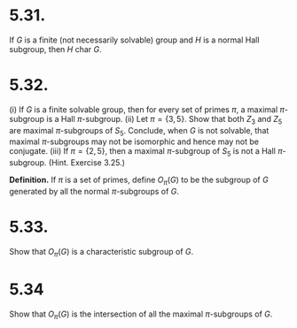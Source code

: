 # 5.31.
 If $G$ is a finite (not necessarily solvable) group and $H$ is a normal Hall subgroup, then $H \text{ char } G$.
 
# 5.32.
(i) If $G$ is a finite solvable group, then for every set of primes $\pi$, a maximal $\pi$-subgroup is a Hall $\pi$-subgroup.
(ii) Let $\pi = \{3, 5\}$. Show that both $Z_3$ and $Z_5$ are maximal $\pi$-subgroups of $S_5$. Conclude, when $G$ is not solvable, that maximal $\pi$-subgroups may not be isomorphic and hence may not be conjugate.
(iii) If $\pi = \{2, 5\}$, then a maximal $\pi$-subgroup of $S_5$ is not a Hall $\pi$-subgroup. (Hint. Exercise 3.25.)

**Definition.** If $\pi$ is a set of primes, define $O_\pi(G)$ to be the subgroup of $G$ generated by all the normal $\pi$-subgroups of $G$.

# 5.33.
Show that $O_\pi(G)$ is a characteristic subgroup of $G$.

# 5.34
Show that $O_\pi(G)$ is the intersection of all the maximal $\pi$-subgroups of $G$.